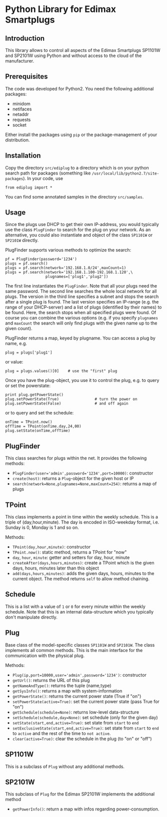 Python Library for Edimax Smartplugs
====================================

Introduction
------------

This library allows to control all aspects of the Edimax Smartplugs
SP1101W and SP2101W using Python and without access to the cloud of
the manufacturer.


Prerequisites
-------------

The code was developed for Python2. You need the following additional
packages:

  - minidom
  - netifaces
  - netaddr
  - requests
  - socket

Either install the packages using `pip` or the package-management of your
distribution.


Installation
------------

Copy the directory `src/ediplug` to a directory which is on your python search
path for packages (something like `/usr/local/lib/python2.7/site-packages`).
In your code, use

    from ediplug import *

You can find some annotated samples in the directory `src/samples`.


Usage
-----

Since the plugs use DHCP to get their own IP-address, you would typically
use the class `PlugFinder` to search for the plug on your network. As an
alternative, you could also instantiate and object of the class `SP1101W`
or `SP2101W` directly.

PlugFinder supports various methods to optimize the search:

    pf = PlugFinder(password='1234')
    plugs = pf.search()
    plugs = pf.search(network='192.168.1.0/24',maxCount=1)
    plugs = pf.search(network='192.168.1.100-192.168.1.120',\
                      plugnames=['plug1','plug2'])

The first line instantiates the `PlugFinder`. Note that all your plugs
need the same password. The second line searches the whole local network
for all plugs. The version in the third line specifies a subnet and
stops the search after a single plug is found. The last version
specifies an IP-range (e.g. the range of your DHCP-server) and a list
of plugs (identified by their names) to be found. Here, the search
stops when all specified plugs were found. Of course you can combine
the various options (e.g. if you specify `plugnames` and `maxCount` the
search will only find plugs with the given name up to the given count).

PlugFinder returns a map, keyed by plugname. You can access a plug by
name, e.g.

    plug = plugs['plug1']

or value:

    plug = plugs.values()[0]    # use the "first" plug

Once you have the plug-object, you use it to control the plug, e.g.
to query or set the powerstate:

    print plug.getPowerState()
    plug.setPowerState(True)                # turn the power on
    plug.setPowerState(False)               # and off again

or to query and set the schedule:

    onTime = TPoint.now()
    offTime = TPoint(onTime.day,24,00)
    plug.setState(onTime,offTime)


PlugFinder
----------

This class searches for plugs within the net. It provides the following
methods:

  - `PlugFinder(user='admin',password='1234',port=10000)`: constructor
  - `create(host)`: returns a `Plug`-object for the given host or IP
  - `search(network=None,plugnames=None,maxCount=254)`: returns a map of plugs


TPoint
------

This class implements a point in time within the weekly schedule. This is
a triple of (day,hour,minute). The day is encoded in ISO-weekday format, i.e.
Sunday is 0, Monday is 1 and so on.

Methods:

  - `TPoint(day,hour,minute)`: constructor
  - `TPoint.now()`: static method, returns a TPoint for "now"
  - `day`, `hour`, `minute`: getter and setters for day, hour, minute
  - `createAfter(days,hours,minutes)`: create a TPoint which is the given
    days, hours, minutes later than this object 
  - `add(days,hours,minutes)`: adds the given days, hours, minutes to the
    current object. The method returns `self` to allow method chaining.


Schedule
--------

This is a list with a value of `1` or `0` for every minute within the
weekly schedule. Note that this is an internal data-structure which
you typically don't manipulate directly.


Plug
----

Base class of the model-specific classes `SP1101W` and `SP2101W`. The class
implements all common methods. This is the main interface for the
communication with the physical plug.

Methods:

  - `Plug(ip,port=10000,user='admin',password='1234')`: constructor
  - `getUrl()`: returns the URL of this plug
  - `getNameAndType()`: returns the tuple (name,type)
  - `getSysInfo()`: returns a map with system-information
  - `getPowerState()`: returns the current power state (True if "on")
  - `setPowerState(active=True)`: set the current power state (pass True for "on")
  - `getSchedule(schedule=None)`: returns low-level data-structure
  - `setSchedule(schedule,day=None)`: set schedule (only for the given day)
  - `setState(start,end,active=True)`: set state from `start` to `end`
  - `setExclusiveState(start,end,active=True)`: set state from `start` to `end`
    to `active` and the rest of the time to `not active`.
  - `clear(active=True)`: clear the schedule in the plug (to "on" or "off")


SP1101W
-------

This is a subclass of `Plug` without any additional methods.


SP2101W
-------

This subclass of `Plug` for the Edimax SP2101W implements the additional
method

  - `getPowerInfo()`: return a map with infos regarding power-consumption.

